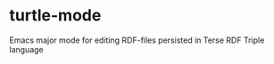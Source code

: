 turtle-mode
===========

Emacs major mode for editing RDF-files persisted in Terse RDF Triple language

